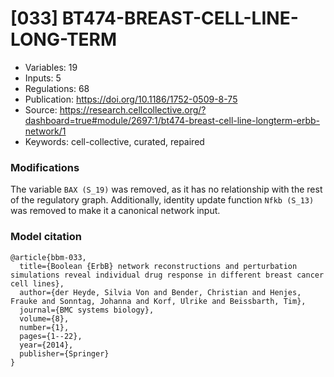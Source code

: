 # \[033\] BT474-BREAST-CELL-LINE-LONG-TERM

 - Variables: 19
 - Inputs: 5
 - Regulations: 68
 - Publication: https://doi.org/10.1186/1752-0509-8-75
 - Source: https://research.cellcollective.org/?dashboard=true#module/2697:1/bt474-breast-cell-line-longterm-erbb-network/1
 - Keywords: cell-collective, curated, repaired


### Modifications

The variable `BAX (S_19)` was removed, as it has no relationship with the rest of the regulatory graph. Additionally, identity update function `Nfkb (S_13)` was removed to make it a canonical network input.

### Model citation

```
@article{bbm-033,
  title={Boolean {ErbB} network reconstructions and perturbation simulations reveal individual drug response in different breast cancer cell lines},
  author={der Heyde, Silvia Von and Bender, Christian and Henjes, Frauke and Sonntag, Johanna and Korf, Ulrike and Beissbarth, Tim},
  journal={BMC systems biology},
  volume={8},
  number={1},
  pages={1--22},
  year={2014},
  publisher={Springer}
}
```

